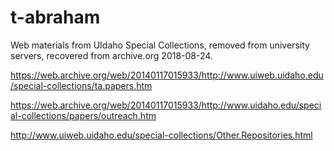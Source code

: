 # t-abraham

Web materials from UIdaho Special Collections, removed from university servers, recovered from archive.org 2018-08-24.

https://web.archive.org/web/20140117015933/http://www.uiweb.uidaho.edu/special-collections/ta.papers.htm

https://web.archive.org/web/20140117015933/http://www.uidaho.edu/special-collections/papers/outreach.htm

http://www.uiweb.uidaho.edu/special-collections/Other.Repositories.html
